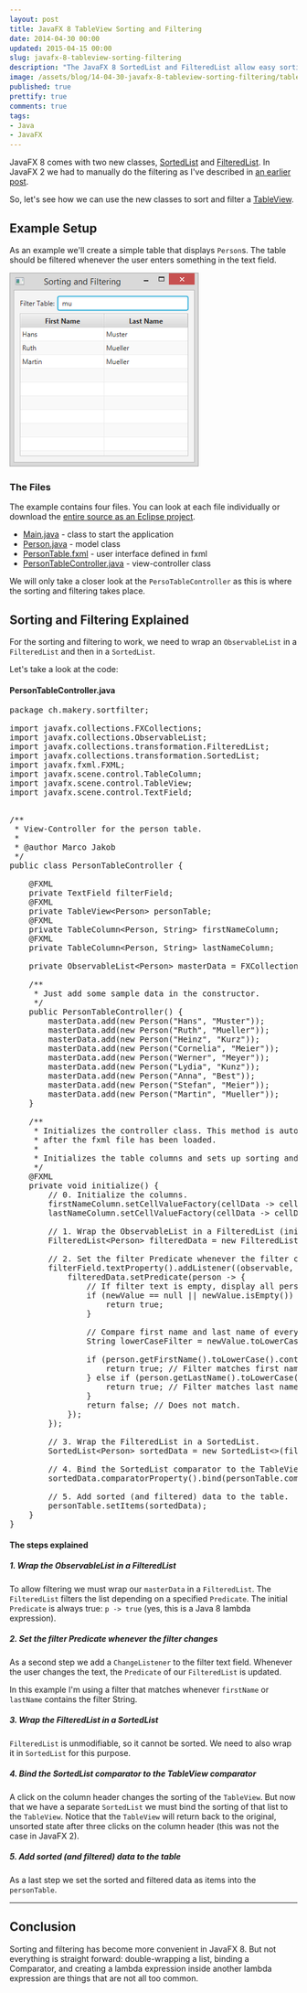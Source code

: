 ```yaml
---
layout: post
title: JavaFX 8 TableView Sorting and Filtering
date: 2014-04-30 00:00
updated: 2015-04-15 00:00
slug: javafx-8-tableview-sorting-filtering
description: "The JavaFX 8 SortedList and FilteredList allow easy sorting and filtering of data in a TableView." 
image: /assets/blog/14-04-30-javafx-8-tableview-sorting-filtering/tableview-sorting-filtering.png
published: true
prettify: true
comments: true
tags:
- Java
- JavaFX
---
```


JavaFX 8 comes with two new classes, [SortedList](http://docs.oracle.com/javase/8/javafx/api/javafx/collections/transformation/SortedList.html) and [FilteredList](http://docs.oracle.com/javase/8/javafx/api/javafx/collections/transformation/FilteredList.html). In JavaFX 2 we had to manually do the filtering as I've described in [an earlier post](/blog/javafx-2-tableview-filter/).

So, let's see how we can use the new classes to sort and filter a [TableView](http://docs.oracle.com/javase/8/javafx/api/javafx/scene/control/TableView.html).


## Example Setup

As an example we'll create a simple table that displays `Person`s. The table should be filtered whenever the user enters something in the text field. 

![TableView Sorting and Filtering](/assets/blog/14-04-30-javafx-8-tableview-sorting-filtering/tableview-sorting-filtering.png)


### The Files

The example contains four files. You can look at each file individually or download the [entire source as an Eclipse project](/assets/blog/14-04-30-javafx-8-tableview-sorting-filtering/tableview-sorting-filtering.zip).

* [Main.java](/assets/blog/14-04-30-javafx-8-tableview-sorting-filtering/Main.java) - class to start the application
* [Person.java](/assets/blog/14-04-30-javafx-8-tableview-sorting-filtering/Person.java) - model class
* [PersonTable.fxml](/assets/blog/14-04-30-javafx-8-tableview-sorting-filtering/PersonTable.fxml) - user interface defined in fxml
* [PersonTableController.java](/assets/blog/14-04-30-javafx-8-tableview-sorting-filtering/PersonTableController.java) - view-controller class

We will only take a closer look at the `PersoTableController` as this is where the sorting and filtering takes place.


## Sorting and Filtering Explained

For the sorting and filtering to work, we need to wrap an `ObservableList` in a `FilteredList` and then in a `SortedList`. 

Let's take a look at the code: 


#### PersonTableController.java

<pre class="prettyprint lang-java">
package ch.makery.sortfilter;

import javafx.collections.FXCollections;
import javafx.collections.ObservableList;
import javafx.collections.transformation.FilteredList;
import javafx.collections.transformation.SortedList;
import javafx.fxml.FXML;
import javafx.scene.control.TableColumn;
import javafx.scene.control.TableView;
import javafx.scene.control.TextField;


/**
 * View-Controller for the person table.
 * 
 * @author Marco Jakob
 */
public class PersonTableController {
	
	@FXML
	private TextField filterField;
	@FXML
	private TableView&lt;Person> personTable;
	@FXML
	private TableColumn&lt;Person, String> firstNameColumn;
	@FXML
	private TableColumn&lt;Person, String> lastNameColumn;

	private ObservableList&lt;Person> masterData = FXCollections.observableArrayList();

	/**
	 * Just add some sample data in the constructor.
	 */
	public PersonTableController() {
		masterData.add(new Person("Hans", "Muster"));
		masterData.add(new Person("Ruth", "Mueller"));
		masterData.add(new Person("Heinz", "Kurz"));
		masterData.add(new Person("Cornelia", "Meier"));
		masterData.add(new Person("Werner", "Meyer"));
		masterData.add(new Person("Lydia", "Kunz"));
		masterData.add(new Person("Anna", "Best"));
		masterData.add(new Person("Stefan", "Meier"));
		masterData.add(new Person("Martin", "Mueller"));
	}

	/**
	 * Initializes the controller class. This method is automatically called
	 * after the fxml file has been loaded.
	 * 
	 * Initializes the table columns and sets up sorting and filtering.
	 */
	@FXML
	private void initialize() {
		// 0. Initialize the columns.
		firstNameColumn.setCellValueFactory(cellData -> cellData.getValue().firstNameProperty());
		lastNameColumn.setCellValueFactory(cellData -> cellData.getValue().lastNameProperty());
		
		// 1. Wrap the ObservableList in a FilteredList (initially display all data).
		FilteredList&lt;Person> filteredData = new FilteredList&lt;>(masterData, p -> true);
		
		// 2. Set the filter Predicate whenever the filter changes.
		filterField.textProperty().addListener((observable, oldValue, newValue) -> {
			filteredData.setPredicate(person -> {
				// If filter text is empty, display all persons.
				if (newValue == null || newValue.isEmpty()) {
					return true;
				}
				
				// Compare first name and last name of every person with filter text.
				String lowerCaseFilter = newValue.toLowerCase();
				
				if (person.getFirstName().toLowerCase().contains(lowerCaseFilter)) {
					return true; // Filter matches first name.
				} else if (person.getLastName().toLowerCase().contains(lowerCaseFilter)) {
					return true; // Filter matches last name.
				}
				return false; // Does not match.
			});
		});
		
		// 3. Wrap the FilteredList in a SortedList. 
		SortedList&lt;Person> sortedData = new SortedList&lt;>(filteredData);
		
		// 4. Bind the SortedList comparator to the TableView comparator.
		sortedData.comparatorProperty().bind(personTable.comparatorProperty());
		
		// 5. Add sorted (and filtered) data to the table.
		personTable.setItems(sortedData);
	}
}
</pre>

#### The steps explained

##### 1. Wrap the ObservableList in a FilteredList

To allow filtering we must wrap our `masterData` in a `FilteredList`. The `FilteredList` filters the list depending on a specified `Predicate`. The initial `Predicate` is always true: `p -> true` (yes, this is a Java 8 lambda expression).


##### 2. Set the filter Predicate whenever the filter changes

As a second step we add a `ChangeListener` to the filter text field. Whenever the user changes the text, the `Predicate` of our `FilteredList` is updated. 

In this example I'm using a filter that matches whenever `firstName` or `lastName` contains the filter String.


##### 3. Wrap the FilteredList in a SortedList

`FilteredList` is unmodifiable, so it cannot be sorted. We need to also wrap it in `SortedList` for this purpose. 


##### 4. Bind the SortedList comparator to the TableView comparator

A click on the column header changes the sorting of the `TableView`. But now that we have a separate `SortedList` we must bind the sorting of that list to the `TableView`. Notice that the `TableView` will return back to the original, unsorted state after three clicks on the column header (this was not the case in JavaFX 2).


##### 5. Add sorted (and filtered) data to the table

As a last step we set the sorted and filtered data as items into the `personTable`.



*****


## Conclusion

Sorting and filtering has become more convenient in JavaFX 8. But not everything is straight forward: double-wrapping a list, binding a Comparator, and creating a lambda expression inside another lambda expression are things that are not all too common.
